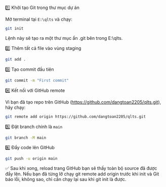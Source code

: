 1️⃣ Khởi tạo Git trong thư mục dự án

Mở terminal tại `E:\qlts` và chạy:

```bash
git init
```

Lệnh này sẽ tạo ra một thư mục ẩn .git bên trong E:\qlts.

2️⃣ Thêm tất cả file vào vùng staging

```bash
git add .
```

3️⃣ Tạo commit đầu tiên

```bash
git commit -m "First commit"
```

4️⃣ Kết nối với GitHub remote

Vì bạn đã tạo repo trên GitHub (https://github.com/dangtoan2205/qlts.git), hãy chạy:

```bash
git remote add origin https://github.com/dangtoan2205/qlts.git
```

5️⃣ Đặt branch chính là `main`

```bash
git branch -M main
```

6️⃣ Đẩy code lên GitHub

```bash
git push -u origin main
```

✅ Sau khi xong, reload trang GitHub bạn sẽ thấy toàn bộ source đã được đẩy lên.
Nếu bạn đã từng lỡ chạy git remote add origin trước khi init và Git báo lỗi, không sao, chỉ cần chạy lại sau khi git init là được.

